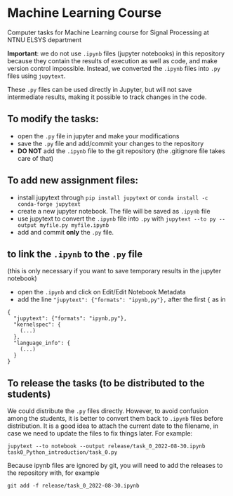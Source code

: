 # Machine Learning Course
Computer tasks for Machine Learning course for Signal Processing at NTNU ELSYS department

**Important**: we do not use `.ipynb` files (jupyter notebooks) in this repository because they contain the results of execution as well as code, and make version control impossible. Instead, we converted the `.ipynb` files into `.py` files using `jupytext`.

These `.py` files can be used directly in Jupyter, but will not save intermediate results, making it possible to track changes in the code.

## To modify the tasks:
* open the `.py` file in jupyter and make your modifications
* save the `.py` file and add/commit your changes to the repository
* **DO NOT** add the `.ipynb` file to the git repository (the .gitignore file takes care of that)

## To add new assignment files:
* install jupytext through `pip install jupytext` or `conda install -c conda-forge jupytext`
* create a new jupyter notebook. The file will be saved as `.ipynb` file
* use jupytext to convert the `.ipynb` file into `.py` with `jupytext --to py --output myfile.py myfile.ipynb`
* add and commit **only** the `.py` file.

## to link the `.ipynb` to the `.py` file
(this is only necessary if you want to save temporary results in the jupyter notebook)
* open the `.ipynb` and click on Edit/Edit Notebook Metadata
* add the line `"jupytext": {"formats": "ipynb,py"},` after the first `{` as in
```
{
  "jupytext": {"formats": "ipynb,py"},
  "kernelspec": {
    (...)
  },
  "language_info": {
    (...)
  }
}
```

## To release the tasks (to be distributed to the students)
We could distribute the `.py` files directly. However, to avoid confusion among the students, it is better to convert them back to `.ipynb` files before distribution. It is a good idea to attach the current date to the filename, in case we need to update the files to fix things later. For example:
```
jupytext --to notebook --output release/task_0_2022-08-30.ipynb task0_Python_introduction/task_0.py 
```
Because ipynb files are ignored by git, you will need to add the releases to the repository with, for example
```
git add -f release/task_0_2022-08-30.ipynb
```
